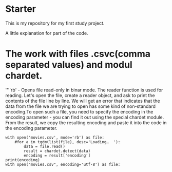 # Starter
This is my repository for my first study project.

A little explanation for part of the code.

# The work with files .csvc(comma separated values) and modul chardet. 
''''rb' - Opens file read-only in binar mode. The reader function is used for reading. Let's open the file, create a reader object, and ask to print the contents of the file line by line. We will get an error that indicates that the data from the file we are trying to open has some kind of non-standard encoding.To open such a file, you need to specify the encoding in the encoding parameter - you can find it out using the special chardet module.
From the result, we copy the resulting encoding and paste it into the code in the encoding parameter.

    with open('movies.csv', mode='rb') as file:
        #for a in tqdm(list(file), desc='Loading…  '):
            data = file.read()
            result = chardet.detect(data)
            encoding = result['encoding']
    print(encoding)
    with open("movies.csv", encoding='utf-8') as file:
  

